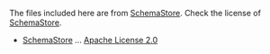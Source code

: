 The files included here are from [SchemaStore]. Check the license of [SchemaStore].

- [SchemaStore] ... [Apache License 2.0](https://github.com/SchemaStore/schemastore/blob/master/LICENSE.md)

[SchemaStore]: https://github.com/SchemaStore/schemastore

